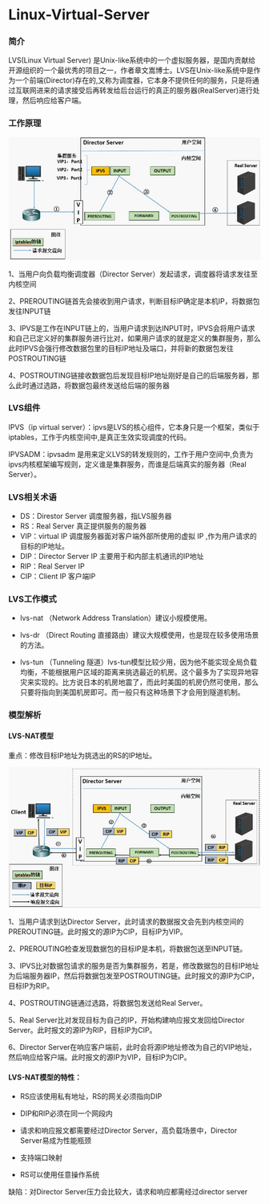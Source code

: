 # Linux-Virtual-Server
### 简介
LVS(Linux Virtual Server) 是Unix-like系统中的一个虚拟服务器，是国内贡献给开源组织的一个最优秀的项目之一，作者章文嵩博士。LVS在Unix-like系统中是作为一个前端(Director)存在的,又称为调度器，它本身不提供任何的服务，只是将通过互联网进来的请求接受后再转发给后台运行的真正的服务器(RealServer)进行处理，然后响应给客户端。
### 工作原理

<img src="images/main.jpg">

1、当用户向负载均衡调度器（Director Server）发起请求，调度器将请求发往至内核空间

2、PREROUTING链首先会接收到用户请求，判断目标IP确定是本机IP，将数据包发往INPUT链

3、IPVS是工作在INPUT链上的，当用户请求到达INPUT时，IPVS会将用户请求和自己已定义好的集群服务进行比对，如果用户请求的就是定义的集群服务，那么此时IPVS会强行修改数据包里的目标IP地址及端口，并将新的数据包发往POSTROUTING链

4、POSTROUTING链接收数据包后发现目标IP地址刚好是自己的后端服务器，那么此时通过选路，将数据包最终发送给后端的服务器

### LVS组件

IPVS（ip virtual server）：ipvs是LVS的核心组件，它本身只是一个框架，类似于iptables，工作于内核空间中,是真正生效实现调度的代码。

IPVSADM：ipvsadm 是用来定义LVS的转发规则的，工作于用户空间中,负责为ipvs内核框架编写规则，定义谁是集群服务，而谁是后端真实的服务器（Real Server）。

### LVS相关术语

-   DS：Direstor  Server 调度服务器，指LVS服务器
-   RS：Real Server 真正提供服务的服务器
-   VIP：virtual IP 调度服务器面对客户端外部所使用的虚拟 IP ,作为用户请求的目标的IP地址。
-   DIP：Director Server IP 主要用于和内部主机通讯的IP地址
-   RIP：Real Server IP 
-   CIP：Client IP 客户端IP

### LVS工作模式

-   lvs-nat  （Network Address Translation）建议小规模使用。

-   lvs-dr （Direct Routing 直接路由）建议大规模使用，也是现在较多使用场景的方法。

-   lvs-tun  （Tunneling 隧道）lvs-tun模型比较少用，因为他不能实现全局负载均衡，不能根据用户区域的距离来挑选最近的机房。这个最多为了实现异地容灾来实现的。比方说日本的机房地震了，而此时美国的机房仍然可使用，那么只要将指向到美国机房即可。而一般只有这种场景下才会用到隧道机制。

### 模型解析

####    LVS-NAT模型

重点：修改目标IP地址为挑选出的RS的IP地址。

<img src="images/nat.jpg">

1、当用户请求到达Director Server，此时请求的数据报文会先到内核空间的PREROUTING链。此时报文的源IP为CIP，目标IP为VIP。

2、PREROUTING检查发现数据包的目标IP是本机，将数据包送至INPUT链。

3、IPVS比对数据包请求的服务是否为集群服务，若是，修改数据包的目标IP地址为后端服务器IP，然后将数据包发至POSTROUTING链。此时报文的源IP为CIP，目标IP为RIP。

4、POSTROUTING链通过选路，将数据包发送给Real Server。

5、Real Server比对发现目标为自己的IP，开始构建响应报文发回给Director Server。此时报文的源IP为RIP，目标IP为CIP。

6、Director Server在响应客户端前，此时会将源IP地址修改为自己的VIP地址，然后响应给客户端。此时报文的源IP为VIP，目标IP为CIP。

####    LVS-NAT模型的特性：

-   RS应该使用私有地址，RS的网关必须指向DIP

-   DIP和RIP必须在同一个网段内

-   请求和响应报文都需要经过Director Server，高负载场景中，Director Server易成为性能瓶颈

-   支持端口映射

-   RS可以使用任意操作系统

缺陷：对Director Server压力会比较大，请求和响应都需经过director server